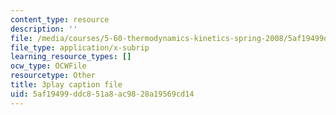 ```yaml
---
content_type: resource
description: ''
file: /media/courses/5-60-thermodynamics-kinetics-spring-2008/5af19499ddc851a8ac9828a19569cd14_oKwGNgCTd-Q.vtt
file_type: application/x-subrip
learning_resource_types: []
ocw_type: OCWFile
resourcetype: Other
title: 3play caption file
uid: 5af19499-ddc8-51a8-ac98-28a19569cd14
---
```


